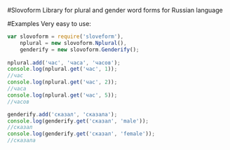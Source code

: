 #Slovoform
Library for plural and gender word forms for Russian language

#Examples
Very easy to use:
```js
var slovoform = require('sloveform'),
    nplural = new slovoform.Nplural(),
    genderify = new slovoform.Genderify();
    
nplural.add('час', 'часа', 'часов');
console.log(nplural.get('час', 1));
//час
console.log(nplural.get('час', 2));
//часа
console.log(nplural.get('час', 5));
//часов

genderify.add('сказал', 'сказала');
console.log(genderify.get('сказал', 'male'));
//сказал
console.log(genderify.get('сказал', 'female'));
//сказала
```
